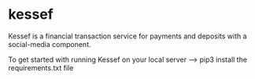 # kessef
Kessef is a financial transaction service for payments and deposits with a social-media component.

To get started with running Kessef on your local server --> pip3 install the requirements.txt file
